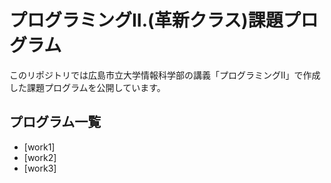 # プログラミングII.(革新クラス)課題プログラム
このリポジトリでは広島市立大学情報科学部の講義「プログラミングⅡ」で作成した課題プログラムを公開しています。
## プログラム一覧 
- [work1]
- [work2]
- [work3]

